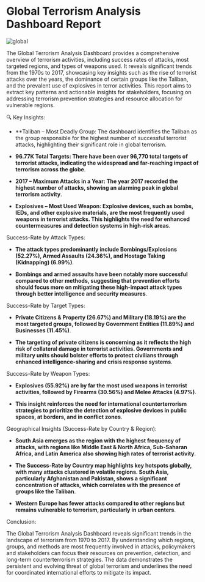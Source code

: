 #  Global Terrorism Analysis Dashboard Report


![global](https://github.com/user-attachments/assets/f98b090d-ba6b-4b64-8f1b-4e7d1d401dc2)

The Global Terrorism Analysis Dashboard provides a comprehensive overview of terrorism activities, including success rates of attacks, most targeted regions, and types of weapons used. It reveals significant trends from the 1970s to 2017, showcasing key insights such as the rise of terrorist attacks over the years, the dominance of certain groups like the Taliban, and the prevalent use of explosives in terror activities. This report aims to extract key patterns and actionable insights for stakeholders, focusing on addressing terrorism prevention strategies and resource allocation for vulnerable regions.

🔍 Key Insights:

- **Taliban – Most Deadly Group: The dashboard identifies the Taliban as the group responsible for the highest number of successful terrorist attacks, highlighting their significant role in global terrorism.

- **96.77K Total Targets: There have been over 96,770 total targets of terrorist attacks, indicating the widespread and far-reaching impact of terrorism across the globe**.

- **2017 – Maximum Attacks in a Year: The year 2017 recorded the highest number of attacks, showing an alarming peak in global terrorism activity**.

- **Explosives – Most Used Weapon: Explosive devices, such as bombs, IEDs, and other explosive materials, are the most frequently used weapons in terrorist attacks. This highlights the need for enhanced countermeasures and detection systems in high-risk areas**.

Success-Rate by Attack Types:

- **The attack types predominantly include Bombings/Explosions (52.27%), Armed Assaults (24.36%), and Hostage Taking (Kidnapping) (6.99%)**.

- **Bombings and armed assaults have been notably more successful compared to other methods, suggesting that prevention efforts should focus more on mitigating these high-impact attack 
    types through better intelligence and security measures**.

Success-Rate by Target Types:

- **Private Citizens & Property (26.67%) and Military (18.19%) are the most targeted groups, followed by Government Entities (11.89%) and Businesses (11.45%)**.

- **The targeting of private citizens is concerning as it reflects the high risk of collateral damage in terrorist activities. Governments and military units should bolster efforts to 
    protect civilians through enhanced intelligence-sharing and crisis response systems**.

Success-Rate by Weapon Types:

- **Explosives (55.92%) are by far the most used weapons in terrorist activities, followed by Firearms (30.56%) and Melee Attacks (4.97%)**.

- **This insight reinforces the need for international counterterrorism strategies to prioritize the detection of explosive devices in public spaces, at borders, and in conflict zones**.

Geographical Insights (Success-Rate by Country & Region):

- **South Asia emerges as the region with the highest frequency of attacks, with regions like Middle East & North Africa, Sub-Saharan Africa, and Latin America also showing high rates 
    of terrorist activity**.

- **The Success-Rate by Country map highlights key hotspots globally, with many attacks clustered in volatile regions. South Asia, particularly Afghanistan and Pakistan, shows a significant concentration of attacks, which correlates with the presence of groups like the Taliban**.

- **Western Europe has fewer attacks compared to other regions but remains vulnerable to terrorism, particularly in urban centers**.

Conclusion:

The Global Terrorism Analysis Dashboard reveals significant trends in the landscape of terrorism from 1970 to 2017. By understanding which regions, groups, and methods are most frequently involved in attacks, policymakers and stakeholders can focus their resources on prevention, detection, and long-term counterterrorism strategies. The data demonstrates the persistent and evolving threat of global terrorism and underlines the need for coordinated international efforts to mitigate its impact.
